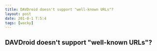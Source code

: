 ```yaml
---
title: DAVDroid doesn't support "well-known URLs"?
layout: post
date: 201-0-1 T:5:4
tags: [wacky]
---
```

## DAVDroid doesn't support "well-known URLs"?

